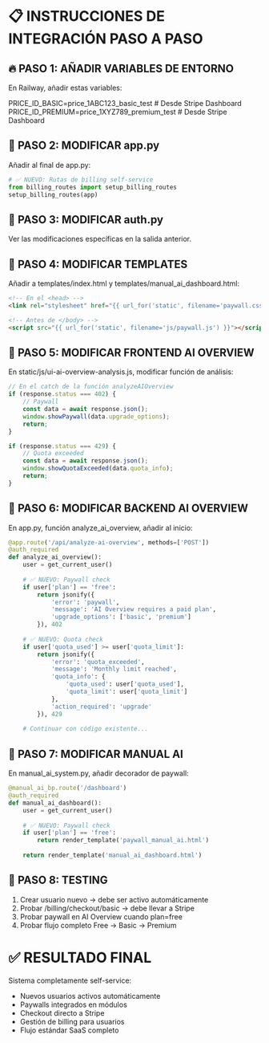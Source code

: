 
📋 INSTRUCCIONES DE INTEGRACIÓN PASO A PASO
==========================================

🔥 PASO 1: AÑADIR VARIABLES DE ENTORNO
--------------------------------------
En Railway, añadir estas variables:

PRICE_ID_BASIC=price_1ABC123_basic_test    # Desde Stripe Dashboard
PRICE_ID_PREMIUM=price_1XYZ789_premium_test # Desde Stripe Dashboard

🔧 PASO 2: MODIFICAR app.py
---------------------------
Añadir al final de app.py:

```python
# ✅ NUEVO: Rutas de billing self-service
from billing_routes import setup_billing_routes
setup_billing_routes(app)
```

🔧 PASO 3: MODIFICAR auth.py
----------------------------
Ver las modificaciones específicas en la salida anterior.

🔧 PASO 4: MODIFICAR TEMPLATES
------------------------------
Añadir a templates/index.html y templates/manual_ai_dashboard.html:

```html
<!-- En el <head> -->
<link rel="stylesheet" href="{{ url_for('static', filename='paywall.css') }}">

<!-- Antes de </body> -->
<script src="{{ url_for('static', filename='js/paywall.js') }}"></script>
```

🔧 PASO 5: MODIFICAR FRONTEND AI OVERVIEW
-----------------------------------------
En static/js/ui-ai-overview-analysis.js, modificar función de análisis:

```javascript
// En el catch de la función analyzeAIOverview
if (response.status === 402) {
    // Paywall
    const data = await response.json();
    window.showPaywall(data.upgrade_options);
    return;
}

if (response.status === 429) {
    // Quota exceeded
    const data = await response.json();
    window.showQuotaExceeded(data.quota_info);
    return;
}
```

🔧 PASO 6: MODIFICAR BACKEND AI OVERVIEW
----------------------------------------
En app.py, función analyze_ai_overview, añadir al inicio:

```python
@app.route('/api/analyze-ai-overview', methods=['POST'])
@auth_required
def analyze_ai_overview():
    user = get_current_user()
    
    # ✅ NUEVO: Paywall check
    if user['plan'] == 'free':
        return jsonify({
            'error': 'paywall',
            'message': 'AI Overview requires a paid plan',
            'upgrade_options': ['basic', 'premium']
        }), 402
    
    # ✅ NUEVO: Quota check  
    if user['quota_used'] >= user['quota_limit']:
        return jsonify({
            'error': 'quota_exceeded',
            'message': 'Monthly limit reached',
            'quota_info': {
                'quota_used': user['quota_used'],
                'quota_limit': user['quota_limit']
            },
            'action_required': 'upgrade'
        }), 429
    
    # Continuar con código existente...
```

🔧 PASO 7: MODIFICAR MANUAL AI
------------------------------
En manual_ai_system.py, añadir decorador de paywall:

```python
@manual_ai_bp.route('/dashboard')
@auth_required
def manual_ai_dashboard():
    user = get_current_user()
    
    # ✅ NUEVO: Paywall check
    if user['plan'] == 'free':
        return render_template('paywall_manual_ai.html')
    
    return render_template('manual_ai_dashboard.html')
```

🧪 PASO 8: TESTING
------------------
1. Crear usuario nuevo → debe ser activo automáticamente
2. Probar /billing/checkout/basic → debe llevar a Stripe
3. Probar paywall en AI Overview cuando plan=free
4. Probar flujo completo Free → Basic → Premium

✅ RESULTADO FINAL
==================
Sistema completamente self-service:
- Nuevos usuarios activos automáticamente
- Paywalls integrados en módulos
- Checkout directo a Stripe
- Gestión de billing para usuarios
- Flujo estándar SaaS completo
